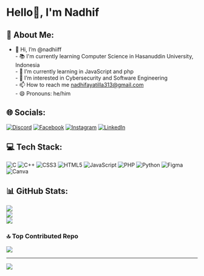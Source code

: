 
# Hello👋, I'm Nadhif

 ## 💫 About Me:
- 👋 Hi, I’m @nadhiiff<br>- 📚 I'm currently learning Computer Science in Hasanuddin University, Indonesia<br>- 🌱 I’m currently learning in JavaScript and php<br>- 👀 I’m interested in Cybersecurity and Software Engineering<br>- 📫 How to reach me nadhifayatilla313@gmail.com<br>- 😄 Pronouns: he/him<br>

## 🌐 Socials:
[![Discord](https://img.shields.io/badge/Discord-%237289DA.svg?logo=discord&logoColor=white)](https://discord.gg/nadhif0649_55396) [![Facebook](https://img.shields.io/badge/Facebook-%231877F2.svg?logo=Facebook&logoColor=white)](https://facebook.com/profile.php?id=61554905876492) [![Instagram](https://img.shields.io/badge/Instagram-%23E4405F.svg?logo=Instagram&logoColor=white)](https://instagram.com/nadhiftmma) [![LinkedIn](https://img.shields.io/badge/LinkedIn-%230077B5.svg?logo=linkedin&logoColor=white)](https://linkedin.com/in/nadhiftamma-ayatilla-a-p-47158834b/) 
<br>

## 💻 Tech Stack:
![C](https://img.shields.io/badge/c-%2300599C.svg?style=for-the-badge&logo=c&logoColor=white) ![C++](https://img.shields.io/badge/c++-%2300599C.svg?style=for-the-badge&logo=c%2B%2B&logoColor=white) ![CSS3](https://img.shields.io/badge/css3-%231572B6.svg?style=for-the-badge&logo=css3&logoColor=white) ![HTML5](https://img.shields.io/badge/html5-%23E34F26.svg?style=for-the-badge&logo=html5&logoColor=white) ![JavaScript](https://img.shields.io/badge/javascript-%23323330.svg?style=for-the-badge&logo=javascript&logoColor=%23F7DF1E) ![PHP](https://img.shields.io/badge/php-%23777BB4.svg?style=for-the-badge&logo=php&logoColor=white) ![Python](https://img.shields.io/badge/python-3670A0?style=for-the-badge&logo=python&logoColor=ffdd54) ![Figma](https://img.shields.io/badge/figma-%23F24E1E.svg?style=for-the-badge&logo=figma&logoColor=white) ![Canva](https://img.shields.io/badge/Canva-%2300C4CC.svg?style=for-the-badge&logo=Canva&logoColor=white)
<br>

## 📊 GitHub Stats:
![](https://github-readme-stats.vercel.app/api?username=nadhiiff&theme=algolia&hide_border=false&include_all_commits=false&count_private=false)<br/>
![](https://nirzak-streak-stats.vercel.app/?user=nadhiiff&theme=algolia&hide_border=false)<br/>
![](https://github-readme-stats.vercel.app/api/top-langs/?username=nadhiiff&theme=algolia&hide_border=false&include_all_commits=false&count_private=false&layout=compact)
<br>

### 🔝 Top Contributed Repo
![](https://github-contributor-stats.vercel.app/api?username=nadhiiff&limit=5&theme=algolia&combine_all_yearly_contributions=true)

---
[![](https://visitcount.itsvg.in/api?id=nadhiiff&icon=0&color=0)](https://visitcount.itsvg.in)


